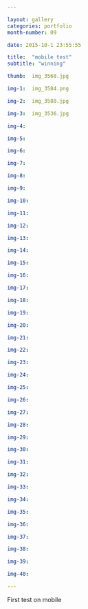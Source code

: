 ```yaml
---

layout: gallery
categories: portfolio
month-number: 09

date: 2015-10-1 23:55:55

title:  "mobile test"
subtitle: "winning"

thumb:	img_3568.jpg 

img-1:	img_3584.png

img-2:	img_3588.jpg

img-3:	img_3536.jpg

img-4:	

img-5:	

img-6:	

img-7:	

img-8:	

img-9:	

img-10:	

img-11:	

img-12:	

img-13:	

img-14:	

img-15:	

img-16:	

img-17:	

img-18:	

img-19:	

img-20:	

img-21:	

img-22:	

img-23:	

img-24:	

img-25:	

img-26:	

img-27:	

img-28:	

img-29:	

img-30:	

img-31:	

img-32:	

img-33:	

img-34:	

img-35:	

img-36:	

img-37:	

img-38:	

img-39:	

img-40:	

---
```


First test on mobile
